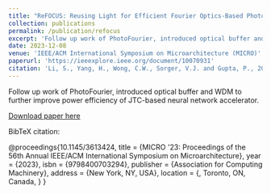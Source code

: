 ```yaml
---
title: "ReFOCUS: Reusing Light for Efficient Fourier Optics-Based Photonic Neural Network Accelerator"
collection: publications
permalink: /publication/refocus
excerpt: 'Follow up work of PhotoFourier, introduced optical buffer and WDM to further improve power efficiency of JTC-based neural network accelerator.'
date: 2023-12-08
venue: 'IEEE/ACM International Symposium on Microarchitecture (MICRO)'
paperurl: 'https://ieeexplore.ieee.org/document/10070931'
citation: 'Li, S., Yang, H., Wong, C.W., Sorger, V.J. and Gupta, P., 2023, February. Photofourier: A photonic joint transform correlator-based neural network accelerator. In 2023 IEEE International Symposium on High-Performance Computer Architecture (HPCA) (pp. 15-28). IEEE.'
---
```

Follow up work of PhotoFourier, introduced optical buffer and WDM to further improve power efficiency of JTC-based neural network accelerator.

[Download paper here](https://dl.acm.org/doi/proceedings/10.1145/3613424)

BibTeX citation: 

@proceedings{10.1145/3613424,
title = {MICRO '23: Proceedings of the 56th Annual IEEE/ACM International Symposium on Microarchitecture},
year = {2023},
isbn = {9798400703294},
publisher = {Association for Computing Machinery},
address = {New York, NY, USA},
location = {<conf-loc>, <city>Toronto</city>, <state>ON</state>, <country>Canada</country>, </conf-loc>}
}
